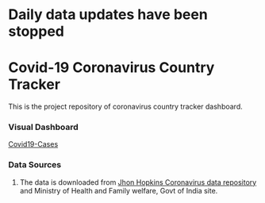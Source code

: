 # Daily data updates have been stopped

# Covid-19 Coronavirus Country Tracker

This is the project repository of coronavirus country tracker dashboard.

### Visual Dashboard
[Covid19-Cases](https://monty.shinyapps.io/rcoronavirus)

### Data Sources

  1. The data is downloaded from [Jhon Hopkins Coronavirus data repository](https://github.com/CSSEGISandData/COVID-19) and Ministry of Health and Family welfare, Govt of India site.
